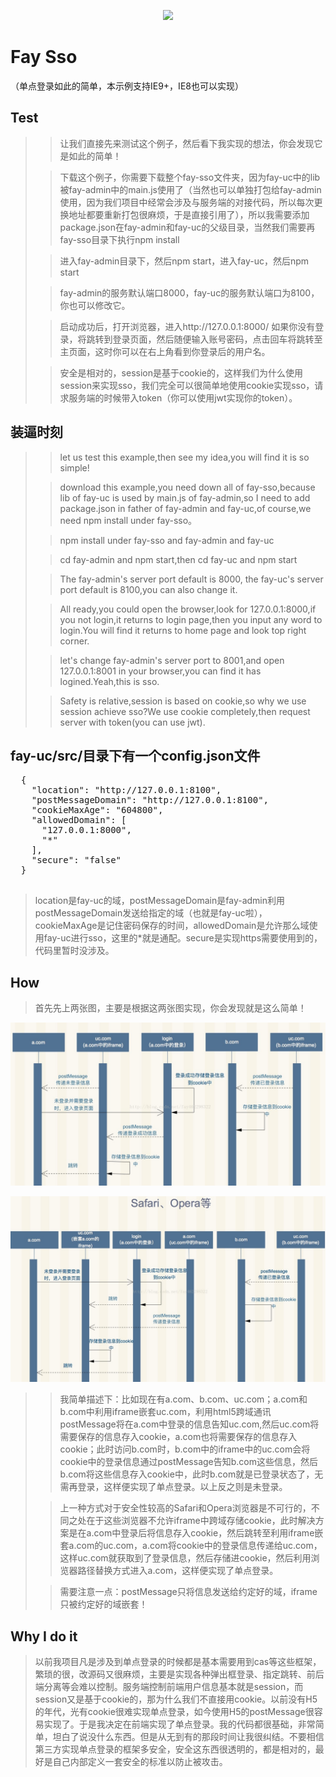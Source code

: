 <p align="center">
  <a href="https://github.com/love-fay/fay-sso">
    <img width="150" src="https://github.com/love-fay/fay-sso/blob/master/fay-admin/src/assets/images/logo/150%3D150.png">
  </a>
</p>

# Fay Sso

（单点登录如此的简单，本示例支持IE9+，IE8也可以实现）

## Test

> > 让我们直接先来测试这个例子，然后看下我实现的想法，你会发现它是如此的简单！
>
> > 下载这个例子，你需要下载整个fay-sso文件夹，因为fay-uc中的lib被fay-admin中的main.js使用了（当然也可以单独打包给fay-admin使用，因为我们项目中经常会涉及与服务端的对接代码，所以每次更换地址都要重新打包很麻烦，于是直接引用了），所以我需要添加package.json在fay-admin和fay-uc的父级目录，当然我们需要再fay-sso目录下执行npm install
>
> > 进入fay-admin目录下，然后npm start，进入fay-uc，然后npm start
>
> > fay-admin的服务默认端口8000，fay-uc的服务默认端口为8100，你也可以修改它。
>
> > 启动成功后，打开浏览器，进入http://127.0.0.1:8000/ 如果你没有登录，将跳转到登录页面，然后随便输入账号密码，点击回车将跳转至主页面，这时你可以在右上角看到你登录后的用户名。
>
> > 安全是相对的，session是基于cookie的，这样我们为什么使用session来实现sso，我们完全可以很简单地使用cookie实现sso，请求服务端的时候带入token（你可以使用jwt实现你的token）。

## 装逼时刻
> > let us test this example,then see my idea,you will find it is so simple!
> 
> > download this example,you need down all of fay-sso,because lib of fay-uc is used by main.js of fay-admin,so I need to add package.json in father of fay-admin and fay-uc,of course,we need npm install under fay-sso。
> 
> > npm install under fay-sso and fay-admin and fay-uc
> 
> > cd fay-admin and npm start,then cd fay-uc and npm start
> 
> > The fay-admin's server port default is 8000, the fay-uc's server port default is 8100,you can also change it.
> 
> > All ready,you could open the browser,look for 127.0.0.1:8000,if you not login,it returns to login page,then you input any word to login.You will find it returns to home page and look top right corner.
> 
> > let's change fay-admin's server port to 8001,and open 127.0.0.1:8001 in your browser,you can find it has logined.Yeah,this is sso.
> 
> > Safety is relative,session is based on cookie,so why we use session achieve sso?We use cookie completely,then request server with token(you can use jwt).
> 

## fay-uc/src/目录下有一个config.json文件
  <pre>
  {
    "location": "http://127.0.0.1:8100",
    "postMessageDomain": "http://127.0.0.1:8100",
    "cookieMaxAge": "604800",
    "allowedDomain": [
      "127.0.0.1:8000",
      "*"
    ],
    "secure": "false"
  }
  </pre>
> location是fay-uc的域，postMessageDomain是fay-admin利用postMessageDomain发送给指定的域（也就是fay-uc啦），cookieMaxAge是记住密码保存的时间，allowedDomain是允许那么域使用fay-uc进行sso，这里的*就是通配。secure是实现https需要使用到的，代码里暂时没涉及。

## How
> 首先先上两张图，主要是根据这两张图实现，你会发现就是这么简单！
<p align="center">
  <a href="https://github.com/love-fay/fay-sso">
    <img src="https://github.com/love-fay/images/blob/master/sso/20170210150705196.jpeg">
  </a>
</p>

<p align="center">
  <a href="https://github.com/love-fay/fay-sso">
    <img src="https://github.com/love-fay/images/blob/master/sso/20170210150735478.jpeg">
  </a>
</p>

> > 我简单描述下：比如现在有a.com、b.com、uc.com；a.com和b.com中利用iframe嵌套uc.com，利用html5跨域通讯postMessage将在a.com中登录的信息告知uc.com,然后uc.com将需要保存的信息存入cookie，a.com也将需要保存的信息存入cookie；此时访问b.com时，b.com中的iframe中的uc.com会将cookie中的登录信息通过postMessage告知b.com这些信息，然后b.com将这些信息存入cookie中，此时b.com就是已登录状态了，无需再登录，这样便实现了单点登录。以上反之则是未登录。
>
> > 上一种方式对于安全性较高的Safari和Opera浏览器是不可行的，不同之处在于这些浏览器不允许iframe中跨域存储cookie，此时解决方案是在a.com中登录后将信息存入cookie，然后跳转至利用iframe嵌套a.com的uc.com，a.com将cookie中的登录信息传递给uc.com，这样uc.com就获取到了登录信息，然后存储进cookie，然后利用浏览器路径替换方式进入a.com，这样便实现了单点登录。
>
> > 需要注意一点：postMessage只将信息发送给约定好的域，iframe只被约定好的域嵌套！

## Why I do it
> 以前我项目凡是涉及到单点登录的时候都是基本需要用到cas等这些框架，繁琐的很，改源码又很麻烦，主要是实现各种弹出框登录、指定跳转、前后端分离等会难以控制。服务端控制前端用户信息基本就是session，而session又是基于cookie的，那为什么我们不直接用cookie。以前没有H5的年代，光有cookie很难实现单点登录，如今使用H5的postMessage很容易实现了。于是我决定在前端实现了单点登录。我的代码都很基础，非常简单，坦白了说没什么东西。但是从无到有的那段时间让我很纠结。不要相信第三方实现单点登录的框架多安全，安全这东西很透明的，都是相对的，最好是自己内部定义一套安全的标准以防止被攻击。
